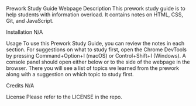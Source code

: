 Prework Study Guide Webpage
Description
This prework study guide is to help students with information overload. It contains notes on HTML, CSS, Git, and JavaScript.

Installation
N/A

Usage
To use this Prework Study Guide, you can review the notes in each section. For suggestions on what to study first, open the Chrome DevTools by pressing Command+Option+I (macOS) or Control+Shift+I (Windows). A console panel should open either below or to the side of the webpage in the browser. There you will see a list of topics we learned from the prework along with a suggestion on which topic to study first.

Credits
N/A

License
Please refer to the LICENSE in the repo.

